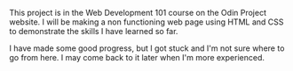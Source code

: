 This project is in the Web Development 101 course on the Odin Project website. I will be making a non functioning web page using HTML and CSS to demonstrate the skills I have learned so far.

I have made some good progress, but I got stuck and I'm not sure where to go from here. I may come back to it later when I'm more experienced.
